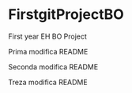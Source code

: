 # FirstgitProjectBO
First year EH BO Project

Prima modifica README

Seconda modifica README

Treza modifica README
